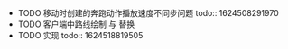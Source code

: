 - TODO 移动时创建的奔跑动作播放速度不同步问题
  todo:: 1624508291970
- TODO 客户端中路线绘制 与 替换
- TODO 实现
  todo:: 1624518819505